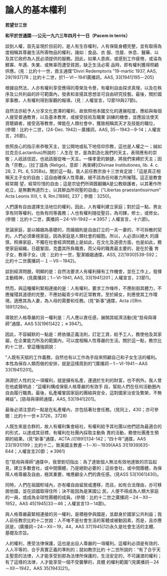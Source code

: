 # 論人的基本權利


**若望廿三世**

**和平於世通牒──公元一九六三年四月十一日（Pacem in terris）**





談到人權，首先呈現於目前的，是人有生存權利，人有保衛身體完整，並有取得為度相稱其尊嚴生活所需物品的權利，諸如：食品、衣
服、住屋、休息、醫藥、以及其它政府為人民必須提供的服務。因此，如果人患病，或感到工作疲倦，或淪為鰥寡、年邁、失業、或無辜而遭受貧困，缺乏生活必需
品時，即有權利獲得照顧供應。(見：比約十一世，救主通牒“Diviri Redemptoris ”19-martic 1937, AAS, 
29[1937]78；比約十二世，於1－VI－1941廣播詞，AAS, 33[1941]195－205)

根據自然法，人亦有權利享受應得的尊榮及令譽，有權利自由探求真理，以及在秩序及公共利益的許可範圍內，發表和宣揚其思想並可自由研究技藝。最後，關於國家事務，人有權利得到客觀的報導。(見：人權宣言，12節19與27節)。

自然法亦給予人分享文化恩澤的權利，故依照他本國文化的連展程度，應給與每個人接受普通教育，以及基本教育，或接受技術及職業
訓練的機會，並應設法使天資聰穎者，接受高等教育，俾能在人類社會中，獲致相稱其天才及技能的職位，(參閱：比約十二世，(24-Dec. 
1942)－廣播詞，AAS, 35－1943－9-14；人權宣言，26節)。

依照良心的指示來恭敬天主，並公開地或私下地信仰宗教，這也是人權之一；誠如拉克旦(Lactantius)所說的：人生在
世，是為對造化我們的天主，表現應有的崇敬；人祇該信認，也祇該服從唯一天主。一條孝愛的鎖鏈，將我們束縛於天主；因為「宗教」，[拉丁語為
(Religo)，意即：再束縛](Divinae Institutiones, lib. 4. c. 28, 2. PL. 6, 
535Bs)。關於這一點，我人前任教宗良十三世肯定說：「這是真正相稱天主子女的自由；這自由確保人性尊嚴，絕不該為任何暴力所摧殘。這正是教會經常期
望，經常珍惜的自由；這是宗徒們所琱蒏翻獺A是公教辯護者，以其著作所屹立，是無數殉道烈士，以其鮮血所祝聖的自由」(“Libertas 
praestantissirnum” Acta Leonis XIII, t. 8, Rm.[1888], 237；參閱：3250)。

人們還有自由選擇生活地位的權利，因此，人有權利建立家庭；對於這一點，男女享有同等權利，也負有同等義務；人也有權利隨從聖召，為司鐸，修士，或修女。(參閱：比約十二世，廣播詞－24-VII-1942－＊3957；人權宣言，十六節)。

至論家庭，是以婚姻為基礎的，而婚姻則是自由訂立的一夫一妻的，不可拆散的契約。人們必須重視家庭，因為家庭是人類社會的細胞。所以，人必須以絕大
的謹慎，照拂家庭，不獨在社會經濟問題上是如此，在文化及道德方面，也是如此，務使家庭組織，日趨鞏固，克盡其所負職責，而父母的職責最主要的，是在於養
育子女，教導子女。(見：比約十一世，聖潔婚姻通牒，ASS, 22[1930]539-592；比約十二世廣播詞－１－VII－1942)。

談到經濟問題，明顯的是：自然法要求人有權利擁有工作機會，並在工作上，發揮主動精神，(見廣播詞；1－VI-1941, AAS, 33[1941]201；人權宣言，23節1)。

然而，與這種權利緊相連接的是：人有權利，要求工作條件，不應削弱其體力，不應摧殘其道德的完整，不應妨礙青少年的正常教育。至於婦女，則應使其工作環境，適應其為人妻，為人母的需要和任務。(見“新事”通牒，Acta //[Rm. 1891]128s)。

導致於人格尊嚴的另一權利是：凡人應以責任感，展開其經濟活動(見“慈母與導師”通牒，AAS 53[1961]422；＊3947)。

因此，不容緘默的一點是：將依循正義法則，訂定工資，給予工人，務使他及其家屬，在企業能力所及的範圍內，可以度相稱人性尊嚴的生活。關於這一點，教宗比約十二世，曾這種強詷說：

“人既有天賦的工作義務，自然也有以工作為手段來照顧自己和子女生活的權利。本性為保存人類而做的安排，就是這樣周到的”[廣播詞－1－VI-1941－AAS 33(1941)201]。

淵源於人性的又一項權利，就是擁有私產，連適於生利的財富，也不例外。我人曾在他處聲明過：“這權利構成保衛人格尊嚴的有效手
段，幫助人們在任何活動圈內自由履行職責。最後，私產權鞏固家庭的團結與安全，這對國家治安及繁榮，不無裨益”。[慈母與導師通牒，AAS, 
53[1941]201]。

最後必須注意的一點是在私產權內，亦包括著社會任務。(見同上，430；亦可參閱：比約十一世＊3726，3728)

人既生來是合群的，故人有權利集會結社，有權利給予其社團以他們認為最適合的的形式，以達成其目標，有權利在社團內採取主動負
責的活動，務使社團產生預期的結果。(見“新事”通牒，ACTA //[1891]134-142；“四十年”通牒，AAS 
23[1931]199；比約十二，致美國主教書－1－XI－1939(AAS 31[1939]635-644；人權宣言20節；＊3961)

在“慈母與導師”通牒中，我曾剴切指出：為了達致個人無法有效地達致的宗旨起見，建立多數會社，或中間團體，乃是絕對必要的；這些會社，或中間團體，為保障人格尊嚴及自由，極其重要，唯應顧全人們的責任感。(見ASS 53[1061]430)。

同時，人們在祖國畛域內，亦有權自由留居或遷移，而且，如有合法理由，亦可移居他國，並在該國取得住所；決不能因為是某國公
民，人便不得成為人類大家庭的一員，或成為全球性團體的成員。(參閱：比約十二世之廣播詞－24－XII－1952，AAS 
45[1945]33－46；人權宣言13－14節)。

與人格尊嚴最緊相連接的另一權利，是積極參與國是，並獻身於國家公共利益；我人前任教宗比約十二世說：人不唯不是社會生活的客體或被動因素，而是，且亦應該是，(廣播詞－24－XII－19，44，AAS 37[1945]12)永久是社會生活的主體、基礎及宗旨。

人的權利，應受法律保護，這也是出自人尊嚴的一項權利。這權利必須是有效的、人人平等的、合乎真實正義的準則的；就如教宗比約
十二世所說的：“有了合乎天主聖意的法律，人才能享受到那為法律所保護的，生活安定的，不可讓渡的權利；有了這樣的法律，人才能享受一個不受襲擊的，具體
的權利範圍”(見廣播詞－24－XII－1942，AAS 35[1943]21)。

